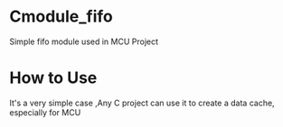 # Cmodule_fifo
Simple fifo module used in MCU Project

# How to Use
It's a very simple case ,Any C project can use it to create a data cache, especially for MCU


